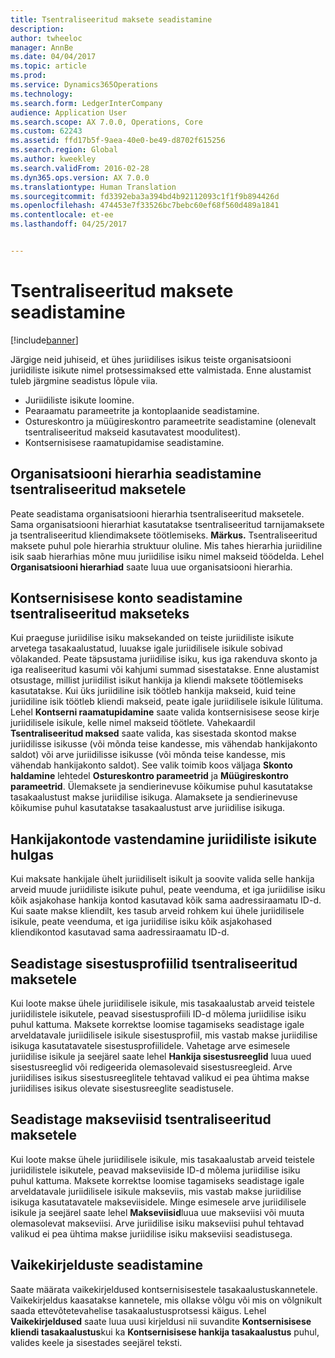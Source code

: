 ```yaml
---
title: Tsentraliseeritud maksete seadistamine
description: 
author: twheeloc
manager: AnnBe
ms.date: 04/04/2017
ms.topic: article
ms.prod: 
ms.service: Dynamics365Operations
ms.technology: 
ms.search.form: LedgerInterCompany
audience: Application User
ms.search.scope: AX 7.0.0, Operations, Core
ms.custom: 62243
ms.assetid: ffd17b5f-9aea-40e0-be49-d8702f615256
ms.search.region: Global
ms.author: kweekley
ms.search.validFrom: 2016-02-28
ms.dyn365.ops.version: AX 7.0.0
ms.translationtype: Human Translation
ms.sourcegitcommit: fd3392eba3a394bd4b92112093c1f1f9b894426d
ms.openlocfilehash: 474453e7f33526bc7bebc60ef68f560d489a1841
ms.contentlocale: et-ee
ms.lasthandoff: 04/25/2017


---
```


# <a name="set-up-centralized-payments"></a>Tsentraliseeritud maksete seadistamine

[!include[banner](../includes/banner.md)]




Järgige neid juhiseid, et ühes juriidilises isikus teiste organisatsiooni juriidiliste isikute nimel protsessimaksed ette valmistada. Enne alustamist tuleb järgmine seadistus lõpule viia.

-   Juriidiliste isikute loomine.
-   Pearaamatu parameetrite ja kontoplaanide seadistamine.
-   Ostureskontro ja müügireskontro parameetrite seadistamine (olenevalt tsentraliseeritud makseid kasutavatest moodulitest).
-   Kontsernisisese raamatupidamise seadistamine.

## <a name="set-up-an-organizational-hierarchy-for-centralized-payments"></a>Organisatsiooni hierarhia seadistamine tsentraliseeritud maksetele
Peate seadistama organisatsiooni hierarhia tsentraliseeritud maksetele. Sama organisatsiooni hierarhiat kasutatakse tsentraliseeritud tarnijamaksete ja tsentraliseeritud kliendimaksete töötlemiseks. **Märkus.** Tsentraliseeritud maksete puhul pole hierarhia struktuur oluline. Mis tahes hierarhia juriidiline isik saab hierarhias mõne muu juriidilise isiku nimel makseid töödelda. Lehel **Organisatsiooni hierarhiad** saate luua uue organisatsiooni hierarhia.

## <a name="set-up-an-intercompany-account-for-centralized-payments"></a>Kontsernisisese konto seadistamine tsentraliseeritud makseteks
Kui praeguse juriidilise isiku maksekanded on teiste juriidiliste isikute arvetega tasakaalustatud, luuakse igale juriidilisele isikule sobivad võlakanded. Peate täpsustama juriidilise isiku, kus iga rakenduva skonto ja iga realiseeritud kasumi või kahjumi summad sisestatakse. Enne alustamist otsustage, millist juriidilist isikut hankija ja kliendi maksete töötlemiseks kasutatakse. Kui üks juriidiline isik töötleb hankija makseid, kuid teine juriidiline isik töötleb kliendi makseid, peate igale juriidilisele isikule lülituma. Lehel **Kontserni raamatupidamine** saate valida kontsernisisese seose kirje juriidilisele isikule, kelle nimel makseid töötlete. Vahekaardil **Tsentraliseeritud maksed** saate valida, kas sisestada skontod makse juriidilisse isikusse (või mõnda teise kandesse, mis vähendab hankijakonto saldot) või arve juriidilisse isikusse (või mõnda teise kandesse, mis vähendab hankijakonto saldot). See valik toimib koos väljaga **Skonto haldamine** lehtedel **Ostureskontro parameetrid** ja **Müügireskontro parameetrid**. Ülemaksete ja sendierinevuse kõikumise puhul kasutatakse tasakaalustust makse juriidilise isikuga. Alamaksete ja sendierinevuse kõikumise puhul kasutatakse tasakaalustust arve juriidilise isikuga.

## <a name="map-vendor-accounts-across-legal-entities"></a>Hankijakontode vastendamine juriidiliste isikute hulgas
Kui maksate hankijale ühelt juriidiliselt isikult ja soovite valida selle hankija arveid muude juriidiliste isikute puhul, peate veenduma, et iga juriidilise isiku kõik asjakohase hankija kontod kasutavad kõik sama aadressiraamatu ID-d. Kui saate makse kliendilt, kes tasub arveid rohkem kui ühele juriidilisele isikule, peate veenduma, et iga juriidilise isiku kõik asjakohased kliendikontod kasutavad sama aadressiraamatu ID-d.

## <a name="set-up-posting-profiles-for-centralized-payments"></a>Seadistage sisestusprofiilid tsentraliseeritud maksetele
Kui loote makse ühele juriidilisele isikule, mis tasakaalustab arveid teistele juriidilistele isikutele, peavad sisestusprofiili ID-d mõlema juriidilise isiku puhul kattuma. Maksete korrektse loomise tagamiseks seadistage igale arveldatavale juriidilisele isikule sisestusprofiil, mis vastab makse juriidilise isikuga kasutatavatele sisestusprofiilidele. Vahetage arve esimesele juriidilise isikule ja seejärel saate lehel **Hankija sisestusreeglid** luua uued sisestusreeglid või redigeerida olemasolevaid sisestusreegleid. Arve juriidilises isikus sisestusreeglitele tehtavad valikud ei pea ühtima makse juriidilises isikus olevate sisestusreeglite seadistusele.

## <a name="set-up-methods-of-payment-for-centralized-payments"></a>Seadistage makseviisid tsentraliseeritud maksetele
Kui loote makse ühele juriidilisele isikule, mis tasakaalustab arveid teistele juriidilistele isikutele, peavad makseviiside ID-d mõlema juriidilise isiku puhul kattuma. Maksete korrektse loomise tagamiseks seadistage igale arveldatavale juriidilisele isikule makseviis, mis vastab makse juriidilise isikuga kasutatavatele makseviisidele. Minge esimesele arve juriidilisele isikule ja seejärel saate lehel **Makseviisid**luua uue makseviisi või muuta olemasolevat makseviisi. Arve juriidilise isiku makseviisi puhul tehtavad valikud ei pea ühtima makse juriidilise isiku makseviisi seadistusega.

## <a name="set-up-default-descriptions"></a>Vaikekirjelduste seadistamine
Saate määrata vaikekirjeldused kontsernisisestele tasakaalustuskannetele. Vaikekirjeldus kaasatakse kannetele, mis ollakse võlgu või mis on võlgnikult saada ettevõtetevahelise tasakaalustusprotsessi käigus. Lehel **Vaikekirjeldused** saate luua uusi kirjeldusi nii suvandite **Kontsernisisese kliendi tasakaalustus**kui ka **Kontsernisisese hankija tasakaalustus** puhul, valides keele ja sisestades seejärel teksti.




